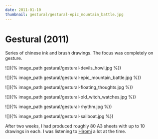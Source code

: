 ```yaml
---
date: 2011-01-10
thumbnail: gestural/gestural-epic_mountain_battle.jpg
---
```


# Gestural (2011)

Series of chinese ink and brush drawings. The focus was completely on gesture.

![]({% image_path gestural/gestural-devils_howl.jpg %})

![]({% image_path gestural/gestural-epic_mountain_battle.jpg %})

![]({% image_path gestural/gestural-floating_thoughts.jpg %})

![]({% image_path gestural/gestural-old_witch_watches.jpg %})

![]({% image_path gestural/gestural-rhythm.jpg %})

![]({% image_path gestural/gestural-sailboat.jpg %})

After two weeks, I had produced roughly 80 A3 sheets with up to 10 drawings in each. I was listening to [Hiromi](http://www.youtube.com/watch?v=FKGwIjqdm3A) a lot at the time.
